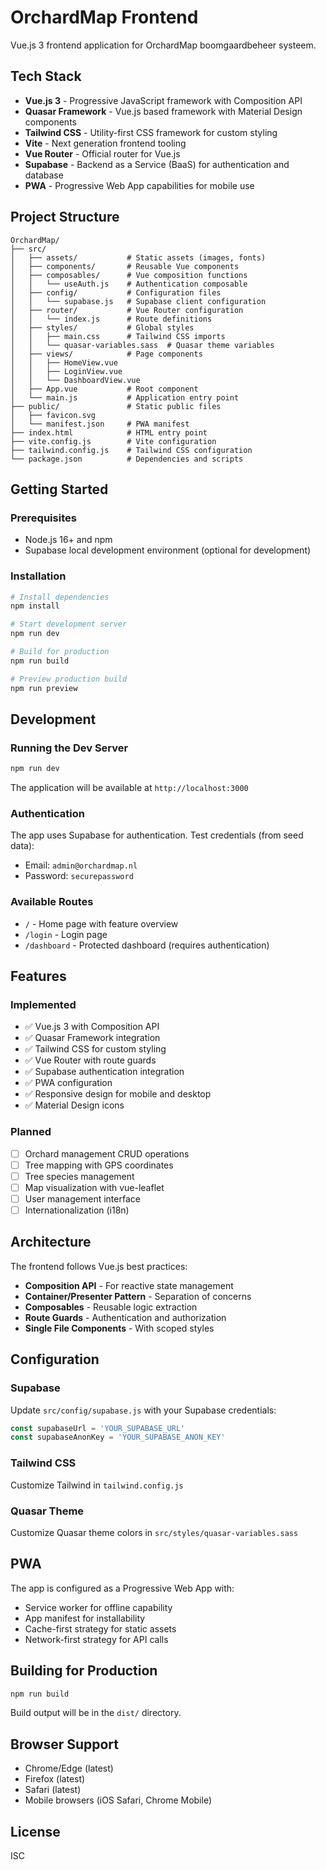 # OrchardMap Frontend

Vue.js 3 frontend application for OrchardMap boomgaardbeheer systeem.

## Tech Stack

- **Vue.js 3** - Progressive JavaScript framework with Composition API
- **Quasar Framework** - Vue.js based framework with Material Design components
- **Tailwind CSS** - Utility-first CSS framework for custom styling
- **Vite** - Next generation frontend tooling
- **Vue Router** - Official router for Vue.js
- **Supabase** - Backend as a Service (BaaS) for authentication and database
- **PWA** - Progressive Web App capabilities for mobile use

## Project Structure

```
OrchardMap/
├── src/
│   ├── assets/           # Static assets (images, fonts)
│   ├── components/       # Reusable Vue components
│   ├── composables/      # Vue composition functions
│   │   └── useAuth.js    # Authentication composable
│   ├── config/           # Configuration files
│   │   └── supabase.js   # Supabase client configuration
│   ├── router/           # Vue Router configuration
│   │   └── index.js      # Route definitions
│   ├── styles/           # Global styles
│   │   ├── main.css      # Tailwind CSS imports
│   │   └── quasar-variables.sass  # Quasar theme variables
│   ├── views/            # Page components
│   │   ├── HomeView.vue
│   │   ├── LoginView.vue
│   │   └── DashboardView.vue
│   ├── App.vue           # Root component
│   └── main.js           # Application entry point
├── public/               # Static public files
│   ├── favicon.svg
│   └── manifest.json     # PWA manifest
├── index.html            # HTML entry point
├── vite.config.js        # Vite configuration
├── tailwind.config.js    # Tailwind CSS configuration
└── package.json          # Dependencies and scripts
```

## Getting Started

### Prerequisites

- Node.js 16+ and npm
- Supabase local development environment (optional for development)

### Installation

```bash
# Install dependencies
npm install

# Start development server
npm run dev

# Build for production
npm run build

# Preview production build
npm run preview
```

## Development

### Running the Dev Server

```bash
npm run dev
```

The application will be available at `http://localhost:3000`

### Authentication

The app uses Supabase for authentication. Test credentials (from seed data):

- Email: `admin@orchardmap.nl`
- Password: `securepassword`

### Available Routes

- `/` - Home page with feature overview
- `/login` - Login page
- `/dashboard` - Protected dashboard (requires authentication)

## Features

### Implemented

- ✅ Vue.js 3 with Composition API
- ✅ Quasar Framework integration
- ✅ Tailwind CSS for custom styling
- ✅ Vue Router with route guards
- ✅ Supabase authentication integration
- ✅ PWA configuration
- ✅ Responsive design for mobile and desktop
- ✅ Material Design icons

### Planned

- [ ] Orchard management CRUD operations
- [ ] Tree mapping with GPS coordinates
- [ ] Tree species management
- [ ] Map visualization with vue-leaflet
- [ ] User management interface
- [ ] Internationalization (i18n)

## Architecture

The frontend follows Vue.js best practices:

- **Composition API** - For reactive state management
- **Container/Presenter Pattern** - Separation of concerns
- **Composables** - Reusable logic extraction
- **Route Guards** - Authentication and authorization
- **Single File Components** - With scoped styles

## Configuration

### Supabase

Update `src/config/supabase.js` with your Supabase credentials:

```javascript
const supabaseUrl = 'YOUR_SUPABASE_URL'
const supabaseAnonKey = 'YOUR_SUPABASE_ANON_KEY'
```

### Tailwind CSS

Customize Tailwind in `tailwind.config.js`

### Quasar Theme

Customize Quasar theme colors in `src/styles/quasar-variables.sass`

## PWA

The app is configured as a Progressive Web App with:

- Service worker for offline capability
- App manifest for installability
- Cache-first strategy for static assets
- Network-first strategy for API calls

## Building for Production

```bash
npm run build
```

Build output will be in the `dist/` directory.

## Browser Support

- Chrome/Edge (latest)
- Firefox (latest)
- Safari (latest)
- Mobile browsers (iOS Safari, Chrome Mobile)

## License

ISC
